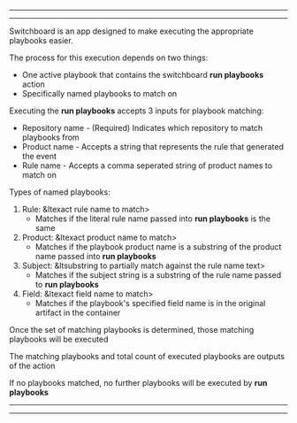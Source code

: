 
----------------------------------------------------------------------------------------------------

----------------------------------------------------------------------------------------------------

Switchboard is an app designed to make executing the appropriate playbooks easier.  
  
The process for this execution depends on two things:

-   One active playbook that contains the switchboard **run playbooks** action
-   Specifically named playbooks to match on

Executing the **run playbooks** accepts 3 inputs for playbook matching:

-   Repository name - (Required) Indicates which repository to match playbooks from
-   Product name - Accepts a string that represents the rule that generated the event
-   Rule name - Accepts a comma seperated string of product names to match on

Types of named playbooks:

1.  Rule: &ltexact rule name to match>
    -   Matches if the literal rule name passed into **run playbooks** is the same
2.  Product: &ltexact product name to match>
    -   Matches if the playbook product name is a substring of the product name passed into **run
        playbooks**
3.  Subject: &ltsubstring to partially match against the rule name text>
    -   Matches if the subject string is a substring of the rule name passed to **run playbooks**
4.  Field: &ltexact field name to match>
    -   Matches if the playbook's specified field name is in the original artifact in the container

Once the set of matching playbooks is determined, those matching playbooks will be executed  
  
The matching playbooks and total count of executed playbooks are outputs of the action  
  
If no playbooks matched, no further playbooks will be executed by **run playbooks**

----------------------------------------------------------------------------------------------------

----------------------------------------------------------------------------------------------------
